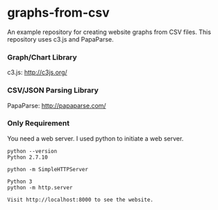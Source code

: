 # graphs-from-csv

An example repository for creating website graphs from CSV files. This repository uses c3.js and PapaParse.

### Graph/Chart Library
c3.js: http://c3js.org/

### CSV/JSON Parsing Library
PapaParse: http://papaparse.com/

### Only Requirement
You need a web server. I used python to initiate a web server.

```
python --version
Python 2.7.10

python -m SimpleHTTPServer
```
```
Python 3
python -m http.server

Visit http://localhost:8000 to see the website.
